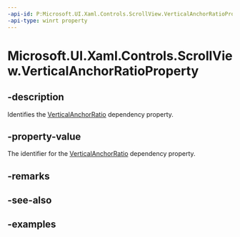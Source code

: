 ```yaml
---
-api-id: P:Microsoft.UI.Xaml.Controls.ScrollView.VerticalAnchorRatioProperty
-api-type: winrt property
---
```


# Microsoft.UI.Xaml.Controls.ScrollView.VerticalAnchorRatioProperty

<!--
public static Microsoft.UI.Xaml.DependencyProperty VerticalAnchorRatioProperty { get; }
-->


## -description

Identifies the [VerticalAnchorRatio](scrollview_verticalanchorratio.md) dependency property.

## -property-value

The identifier for the [VerticalAnchorRatio](scrollview_verticalanchorratio.md) dependency property.

## -remarks

## -see-also

## -examples



